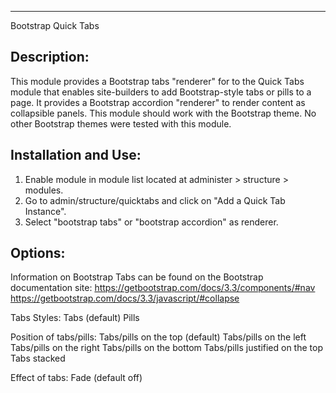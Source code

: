 *******************************************************************************

Bootstrap Quick Tabs

Description:
-------------------------------------------------------------------------------

This module provides a Bootstrap tabs "renderer" for to the Quick Tabs module that 
enables site-builders to add Bootstrap-style tabs or pills to a page. It provides
a Bootstrap accordion "renderer" to render content as collapsible panels. This 
module should work with the Bootstrap theme. No other Bootstrap themes were tested
with this module.

Installation and Use:
-------------------------------------------------------------------------------
1. Enable module in module list located at administer > structure > modules.
2. Go to admin/structure/quicktabs and click on "Add a Quick Tab Instance".
3. Select "bootstrap tabs" or "bootstrap accordion" as renderer.

Options:
-------------------------------------------------------------------------------
Information on Bootstrap Tabs can be found on the Bootstrap documentation site:
https://getbootstrap.com/docs/3.3/components/#nav
https://getbootstrap.com/docs/3.3/javascript/#collapse

Tabs Styles:
Tabs (default)
Pills

Position of tabs/pills:
Tabs/pills on the top (default)
Tabs/pills on the left
Tabs/pills on the right
Tabs/pills on the bottom
Tabs/pills justified on the top
Tabs stacked

Effect of tabs:
Fade (default off)
